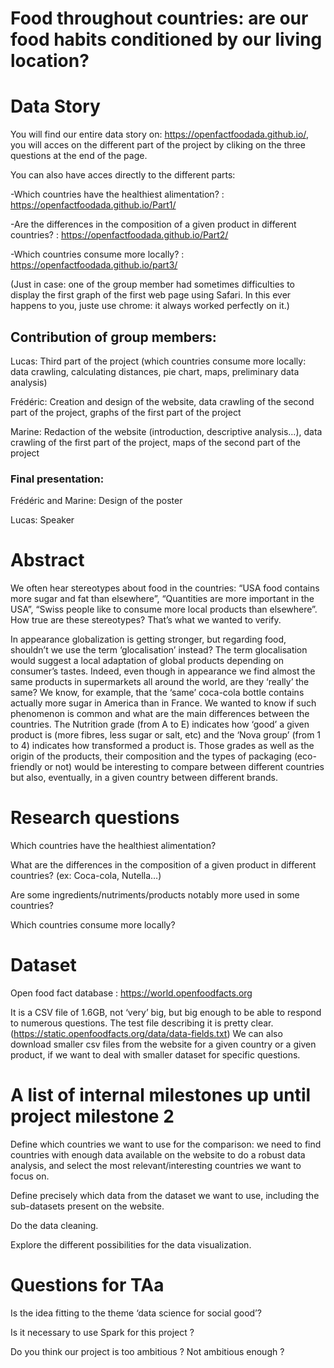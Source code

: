 # Food throughout countries: are our food habits conditioned by our living location?

# Data Story
You will find our entire data story on: https://openfactfoodada.github.io/, you will acces on the different part of the project by cliking on the three questions at the end of the page.

You can also have acces directly to the different parts:

-Which countries have the healthiest alimentation? :
https://openfactfoodada.github.io/Part1/

-Are the differences in the composition of a given product in different countries? :
https://openfactfoodada.github.io/Part2/

-Which countries consume more locally? :
https://openfactfoodada.github.io/part3/

(Just in case: one of the group member had sometimes difficulties to display the first graph of the first web page using Safari. In this ever happens to you, juste use chrome: it always worked perfectly on it.)

## Contribution of group members:

Lucas: Third part of the project (which countries consume more locally: data crawling, calculating distances, pie chart, maps, preliminary data analysis)

Frédéric: Creation and design of the website, data crawling of the second part of the project, graphs of the first part of the project

Marine: Redaction of the website (introduction, descriptive analysis...), data crawling of the first part of the project, maps of the second part of the project

### Final presentation:

Frédéric and Marine: Design of the poster

Lucas: Speaker

# Abstract
We often hear stereotypes about food in the countries: “USA food contains more sugar and fat than elsewhere”, “Quantities are more important in the USA”, “Swiss people like to consume more local products than elsewhere”. How true are these stereotypes? That’s what we wanted to verify.

In appearance globalization is getting stronger, but regarding food, shouldn’t we use the term ‘glocalisation’ instead? The term glocalisation would suggest a local adaptation of global products depending on consumer’s tastes. Indeed, even though in appearance we find almost the same products in supermarkets all around the world, are they ‘really’ the same? We know, for example, that the ‘same’ coca-cola bottle contains actually more sugar in America than in France. We wanted to know if such phenomenon is common and what are the main differences between the countries. 
The Nutrition grade (from A to E) indicates how ‘good’ a given product is (more fibres, less sugar or salt, etc) and the ‘Nova group’ (from 1 to 4) indicates how transformed a product is. Those grades as well as the origin of the products, their composition and the types of packaging (eco-friendly or not) would be interesting to compare between different countries but also, eventually, in a given country between different brands.


# Research questions
Which countries have the healthiest alimentation?

What are the differences in the composition of a given product in different countries? (ex: Coca-cola, Nutella…)

Are some ingredients/nutriments/products notably more used in some countries?

Which countries consume more locally?


# Dataset
Open food fact database : https://world.openfoodfacts.org

It is a CSV file of 1.6GB, not ‘very’ big, but big enough to be able to respond to numerous questions.
The test file describing it is pretty clear. (https://static.openfoodfacts.org/data/data-fields.txt)
We can also download smaller csv files from the website for a given country or a given product, if we want to deal with smaller dataset for specific questions.

# A list of internal milestones up until project milestone 2
Define which countries we want to use for the comparison: we need to find countries with enough data available on the website to do a robust data analysis, and select the most relevant/interesting countries we want to focus on.

Define precisely which data from the dataset we want to use, including the sub-datasets present on the website.

Do the data cleaning.

Explore the different possibilities for the data visualization.

# Questions for TAa
Is the idea fitting to the theme ‘data science for social good’?

Is it necessary to use Spark for this project ?

Do you think our project is too ambitious ? Not ambitious enough ?
